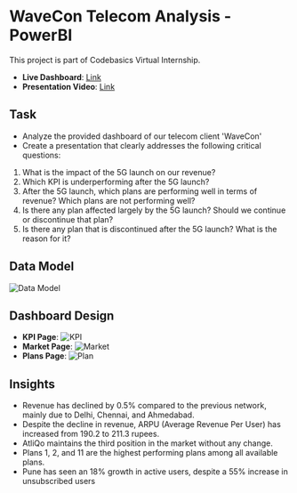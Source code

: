 # WaveCon Telecom Analysis - PowerBI

This project is part of Codebasics Virtual Internship.

- **Live Dashboard**: [Link](https://app.powerbi.com/view?r=eyJrIjoiYmVhZTMxZmEtZmM4Ny00ZDk2LWE0ZTktZmUwNTA0MTY0MGU4IiwidCI6ImM2ZTU0OWIzLTVmNDUtNDAzMi1hYWU5LWQ0MjQ0ZGM1YjJjNCJ9)
- **Presentation Video**: [Link](#)

## Task

- Analyze the provided dashboard of our telecom client 'WaveCon'
- Create a presentation that clearly addresses the following critical questions:
1. What is the impact of the 5G launch on our revenue?
2. Which KPI is underperforming after the 5G launch?
3. After the 5G launch, which plans are performing well in terms of revenue? Which plans are not performing well?
4. Is there any plan affected largely by the 5G launch? Should we continue or discontinue that plan?
5. Is there any plan that is discontinued after the 5G launch? What is the reason for it?

## Data Model

![Data Model](https://github.com/user-attachments/assets/47abbd49-efa7-449d-b1bc-2c346d45c8af)

## Dashboard Design

- **KPI Page**:
![KPI](https://github.com/user-attachments/assets/4846c8d8-7a10-438e-a13c-f8e34d065985)
- **Market Page**:
![Market](https://github.com/user-attachments/assets/5d90206b-7cbb-4d07-9443-7bf49bc868c8)
- **Plans Page**: 
![Plan](https://github.com/user-attachments/assets/f71deb23-9a0f-425c-8add-7c7e9d848780)

## Insights

- Revenue has declined by 0.5% compared to the previous network, mainly due to Delhi, Chennai, and Ahmedabad.
- Despite the decline in revenue, ARPU (Average Revenue Per User) has increased from 190.2 to 211.3 rupees.
- AtliQo maintains the third position in the market without any change.
- Plans 1, 2, and 11 are the highest performing plans among all available plans.
- Pune has seen an 18% growth in active users, despite a 55% increase in unsubscribed users

